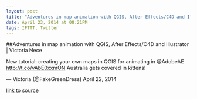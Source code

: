 ```yaml
---
layout: post
title: "Adventures in map animation with QGIS, After Effects/C4D and Illustrator | Victoria Nece"
date: April 23, 2014 at 08:21PM
tags: IFTTT, Twitter
---
```

##Adventures in map animation with QGIS, After Effects/C4D and Illustrator | Victoria Nece


New tutorial: creating your own maps in QGIS for animating in @AdobeAE http://t.co/vAbE0xxmON Australia gets covered in kittens!

— Victoria (@FakeGreenDress) April 22, 2014

[link to source](http://ift.tt/1mzT9YE) 

